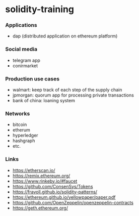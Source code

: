 # solidity-training

### Applications
- dap (distributed application on ethereum platform)

### Social media
- telegram app 
- conirmarket

### Production use cases
- walmart: keep track of each step of the supply chain
- jpmorgan: quorum app for processing private transactions
- bank of china: loaning system

### Networks
- bitcoin
- etherum
- hyperledger
- hashgraph
- etc.

### Links
- https://etherscan.io/
- https://remix.ethereum.org/
- https://www.rinkeby.io/#faucet
- https://github.com/ConsenSys/Tokens
- https://fravoll.github.io/solidity-patterns/
- https://ethereum.github.io/yellowpaper/paper.pdf
- https://github.com/OpenZeppelin/openzeppelin-contracts
- https://geth.ethereum.org/